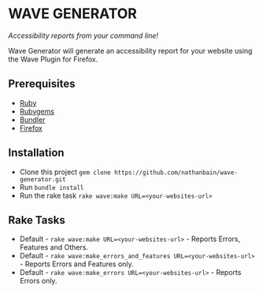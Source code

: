 # WAVE GENERATOR

_Accessibility reports from your command line!_

Wave Generator will generate an accessibility report for your website using the Wave Plugin for Firefox.

## Prerequisites

* [Ruby](http://www.ruby-lang.org/en/)
* [Rubygems](http://rubygems.org/pages/download)
* [Bundler](http://gembundler.com/)
* [Firefox](http://www.mozilla.org/en-US/firefox/all/)

## Installation

* Clone this project `gem clone https://github.com/nathanbain/wave-generator.git`
* Run `bundle install`
* Run the rake task `rake wave:make URL=<your-websites-url>`

## Rake Tasks

* Default - `rake wave:make URL=<your-websites-url>` - Reports Errors, Features and Others.
* Default - `rake wave:make_errors_and_features URL=<your-websites-url>` - Reports Errors and Features only.
* Default - `rake wave:make_errors URL=<your-websites-url>` - Reports Errors only.
